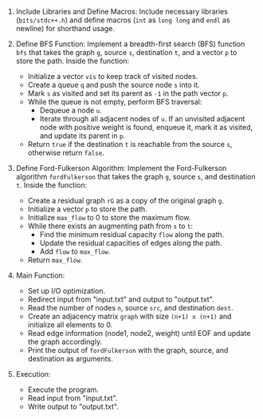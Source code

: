 

1. Include Libraries and Define Macros: Include necessary libraries (`bits/stdc++.h`) and define macros (`int` as `long long` and `endl` as newline) for shorthand usage.

2. Define BFS Function: Implement a breadth-first search (BFS) function `bfs` that takes the graph `g`, source `s`, destination `t`, and a vector `p` to store the path. Inside the function:
    - Initialize a vector `vis` to keep track of visited nodes.
    - Create a queue `q` and push the source node `s` into it.
    - Mark `s` as visited and set its parent as `-1` in the path vector `p`.
    - While the queue is not empty, perform BFS traversal:
        - Dequeue a node `u`.
        - Iterate through all adjacent nodes of `u`. If an unvisited adjacent node with positive weight is found, enqueue it, mark it as visited, and update its parent in `p`.
    - Return `true` if the destination `t` is reachable from the source `s`, otherwise return `false`.

3. Define Ford-Fulkerson Algorithm: Implement the Ford-Fulkerson algorithm `fordFulkerson` that takes the graph `g`, source `s`, and destination `t`. Inside the function:
    - Create a residual graph `rG` as a copy of the original graph `g`.
    - Initialize a vector `p` to store the path.
    - Initialize `max_flow` to 0 to store the maximum flow.
    - While there exists an augmenting path from `s` to `t`:
        - Find the minimum residual capacity `flow` along the path.
        - Update the residual capacities of edges along the path.
        - Add `flow` to `max_flow`.
    - Return `max_flow`.

4. Main Function:
    - Set up I/O optimization.
    - Redirect input from "input.txt" and output to "output.txt".
    - Read the number of nodes `n`, source `src`, and destination `dest`.
    - Create an adjacency matrix `graph` with size `(n+1) x (n+1)` and initialize all elements to 0.
    - Read edge information (node1, node2, weight) until EOF and update the graph accordingly.
    - Print the output of `fordFulkerson` with the graph, source, and destination as arguments.

5. Execution:
    - Execute the program.
    - Read input from "input.txt".
    - Write output to "output.txt".

